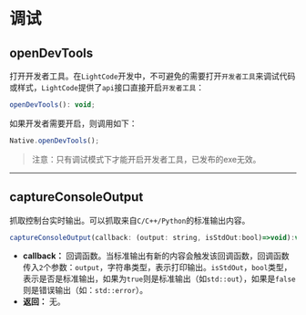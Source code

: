 # 调试
## openDevTools
打开开发者工具。在`LightCode`开发中，不可避免的需要打开`开发者工具`来调试代码或样式，`LightCode`提供了`api`接口直接开启`开发者工具`：
```javascript
openDevTools(): void;
```
如果开发者需要开启，则调用如下：
```javascript
Native.openDevTools();
```
> 注意：只有调试模式下才能开启开发者工具，已发布的exe无效。
---

## captureConsoleOutput
抓取控制台实时输出。可以抓取来自`C/C++/Python`的标准输出内容。
```javascript
captureConsoleOutput(callback: (output: string, isStdOut:bool)=>void):void
```
- **callback：** 回调函数。当标准输出有新的内容会触发该回调函数，回调函数传入`2`个参数：`output`，字符串类型，表示打印输出。`isStdOut`，`bool`类型，表示是否是标准输出，如果为`true`则是标准输出（如`std::out`），如果是`false`则是错误输出（如：`std::error`）。
- **返回：** 无。